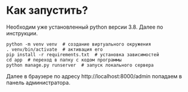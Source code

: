 # Как запустить?

Необходим уже установленный python версии 3.8.
Далее по инструкции.

```shell
python -m venv venv  # создание виртуального окружения
. venv/bin/activate  # активация его
pip install -r requirements.txt  # установка зависимостей
cd app  # переход в папку с кодом программы
python manage.py runserver  # запуск локального сервера
```

Далее в браузере по адресу http://localhost:8000/admin попадаем в панель администратора.
